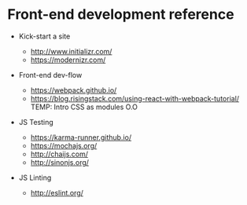 # Front-end development reference

- Kick-start a site
  - <http://www.initializr.com/>
  - <https://modernizr.com/>

- Front-end dev-flow
  - <https://webpack.github.io/>
  - <https://blog.risingstack.com/using-react-with-webpack-tutorial/> TEMP: Intro CSS as modules O.O

- JS Testing
  - <https://karma-runner.github.io/>
  - <https://mochajs.org/>
  - <http://chaijs.com/>
  - <http://sinonjs.org/>

- JS Linting
  - <http://eslint.org/>
